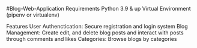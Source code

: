 #Blog-Web-Application
Requirements
Python 3.9 & up
Virtual Environment (pipenv or virtualenv)

Features
User Authenctication: Secure registration and login system
Blog Management: Create edit, and delete blog posts and interact with posts through comments and likes
Categories: Browse blogs by categories